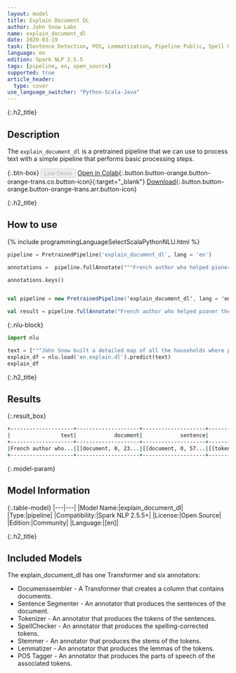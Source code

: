 ```yaml
---
layout: model
title: Explain Document DL
author: John Snow Labs
name: explain_document_dl
date: 2020-03-19
task: [Sentence Detection, POS, Lemmatization, Pipeline Public, Spell Check]
language: en
edition: Spark NLP 2.5.5
tags: [pipeline, en, open_source]
supported: true
article_header:
  type: cover
use_language_switcher: "Python-Scala-Java"
---
```


{:.h2_title}
## Description
The ``explain_document_dl`` is a pretrained pipeline that we can use to process text with a simple pipeline that performs basic processing steps.

{:.btn-box}
<button class="button button-orange" disabled>Live Demo</button>
[Open in Colab](https://colab.research.google.com/github/JohnSnowLabs/spark-nlp-workshop/blob/2da56c087da53a2fac1d51774d49939e05418e57/jupyter/annotation/english/explain-document-dl/Explain%20Document%20DL.ipynb){:.button.button-orange.button-orange-trans.co.button-icon}{:target="_blank"}
[Download](https://s3.amazonaws.com/auxdata.johnsnowlabs.com/public/models/explain_document_dl_en_2.4.3_2.4_1584626657780.zip){:.button.button-orange.button-orange-trans.arr.button-icon}

{:.h2_title}
## How to use

<div class="tabs-box" markdown="1">

{% include programmingLanguageSelectScalaPythonNLU.html %}

```python
pipeline = PretrainedPipeline('explain_document_dl', lang = 'en')

annotations =  pipeline.fullAnnotate("""French author who helped pioner the science-fiction genre. Verne wrate about space, air, and underwater travel before navigable aircrast and practical submarines were invented, and before any means of space travel had been devised.""")[0]

annotations.keys()
```

```scala

val pipeline = new PretrainedPipeline('explain_document_dl', lang = 'en')

val result = pipeline.fullAnnotate("French author who helped pioner the science-fiction genre. Verne wrate about space, air, and underwater travel before navigable aircrast and practical submarines were invented, and before any means of space travel had been devised.")(0)
```

{:.nlu-block}
```python
import nlu

text = ["""John Snow built a detailed map of all the households where people died, and came to the conclusion that the fault was one public water pump that all the victims had used."""]
explain_df = nlu.load('en.explain.dl').predict(text)
explain_df
```

</div>

{:.h2_title}
## Results

{:.result_box}
```bash
+--------------------+--------------------+--------------------+--------------------+--------------------+--------------------+--------------------+--------------------+
|                text|            document|            sentence|               token|               spell|              lemmas|               stems|                 pos|
+--------------------+--------------------+--------------------+--------------------+--------------------+--------------------+--------------------+--------------------+
|French author who...|[[document, 0, 23...|[[document, 0, 57...|[[token, 0, 5, Fr...|[[token, 0, 5, Fr...|[[token, 0, 5, Fr...|[[token, 0, 5, fr...|[[pos, 0, 5, JJ, ...|
+--------------------+--------------------+--------------------+--------------------+--------------------+--------------------+--------------------+--------------------+

```

{:.model-param}
## Model Information

{:.table-model}
|---|---|
|Model Name:|explain_document_dl|
|Type:|pipeline|
|Compatibility:|Spark NLP 2.5.5+|
|License:|Open Source|
|Edition:|Community|
|Language:|[en]|

{:.h2_title}
## Included Models 
The explain_document_dl has one Transformer and six annotators: 
- Documenssembler - A Transformer that creates a column that contains documents. 
- Sentence Segmenter - An annotator that produces the sentences of the document. 
- Tokenizer - An annotator that produces the tokens of the sentences. 
- SpellChecker - An annotator that produces the spelling-corrected tokens. 
- Stemmer - An annotator that produces the stems of the tokens. 
- Lemmatizer - An annotator that produces the lemmas of the tokens. 
- POS Tagger - An annotator that produces the parts of speech of the associated tokens.
